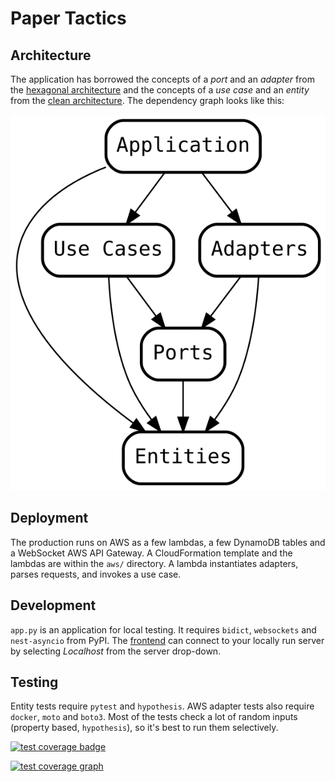 # Paper Tactics

## Architecture

The application has borrowed the concepts of a _port_ and an _adapter_ from the
[hexagonal architecture](<https://en.wikipedia.org/wiki/Hexagonal_architecture_(software)>)
and the concepts of a _use case_ and an _entity_ from the
[clean architecture](https://blog.cleancoder.com/uncle-bob/2012/08/13/the-clean-architecture.html). The dependency graph looks like this:

![architecture graph](./docs/arch.svg)

## Deployment

The production runs on AWS as a few lambdas,
a few DynamoDB tables and a WebSocket AWS API Gateway.
A CloudFormation template and the lambdas are within the `aws/` directory.
A lambda instantiates adapters, parses requests, and invokes a use case.

## Development

`app.py` is an application for local testing.
It requires `bidict`, `websockets` and `nest-asyncio` from PyPI.
The [frontend](https://www.paper-tactics.com) can connect to your locally run server
by selecting _Localhost_ from the server drop-down.

## Testing

Entity tests require `pytest` and `hypothesis`.
AWS adapter tests also require `docker`, `moto` and `boto3`.
Most of the tests check a lot of random inputs (property based, `hypothesis`),
so it's best to run them selectively.

[![test coverage badge](https://codecov.io/gh/Kharacternyk/paper-tactics/branch/master/graph/badge.svg?token=UHEVAAVRLN)](https://codecov.io/gh/Kharacternyk/paper-tactics)

[![test coverage graph](https://codecov.io/gh/Kharacternyk/paper-tactics/branch/master/graphs/tree.svg?token=UHEVAAVRLN)](https://codecov.io/gh/Kharacternyk/paper-tactics)
